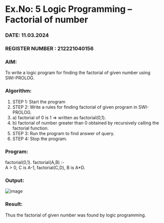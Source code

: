 # Ex.No: 5   Logic Programming – Factorial of number   
### DATE:  11.03.2024                                                                          
### REGISTER NUMBER : 212221040156
### AIM: 
To  write  a logic program for finding the factorial of given number using SWI-PROLOG. 
### Algorithm:
1. STEP 1: Start the program
2. STEP 2:  Write a rules for finding factorial of given program in SWI-PROLOG.
3.   a)	factorial of 0 is 1 => written as factorial(0,1).
4.   b)	factorial of number greater than 0 obtained by recursively calling the factorial    function.
5. STEP 3: Run the program  to find answer of  query.
6. STEP 4: Stop the program.

### Program:
factorial(0,1).
factorial(A,B) :-  
           A > 0, 
           C is A-1,
           factorial(C,D),
           B is A*D.



### Output:

![image](https://github.com/smriti1910/AI_Lab_2023-24/assets/133334803/5ad5e959-c677-452a-b7c1-aa25026fa47a)


### Result:
Thus the factorial of given number was found by logic programming. 
